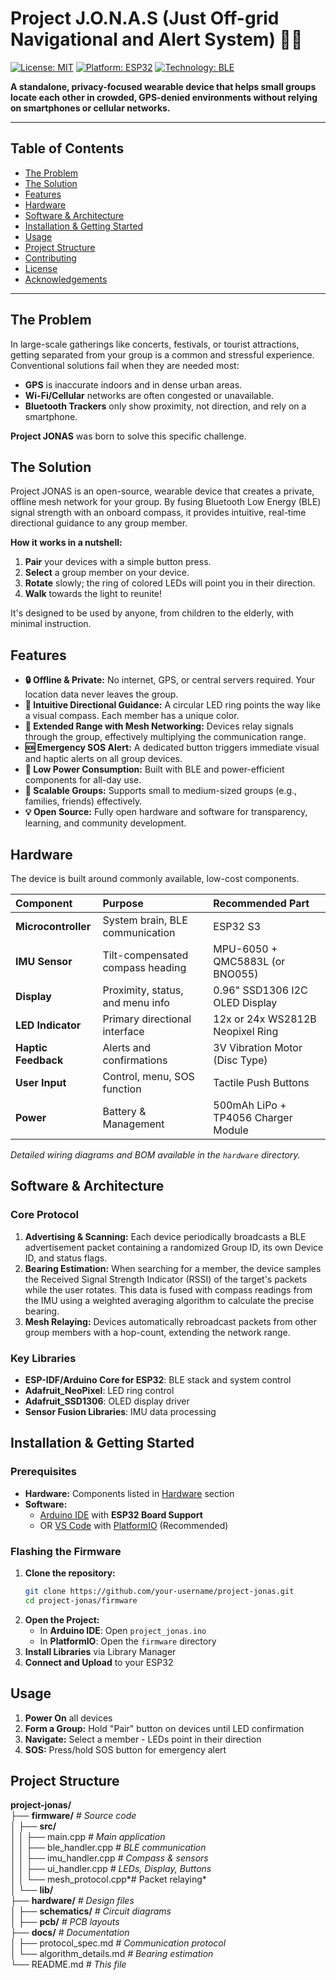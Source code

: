 # Project J.O.N.A.S (Just Off-grid Navigational and Alert System) 🧭✨

[![License: MIT](https://img.shields.io/badge/License-MIT-yellow.svg)](https://opensource.org/licenses/MIT)
[![Platform: ESP32](https://img.shields.io/badge/Platform-ESP32--IDF-green)](https://www.espressif.com/en/products/socs/esp32)
[![Technology: BLE](https://img.shields.io/badge/Technology-Bluetooth%20Low%20Energy-blue)](https://www.bluetooth.com/)

**A standalone, privacy-focused wearable device that helps small groups locate each other in crowded, GPS-denied environments without relying on smartphones or cellular networks.**

---

## Table of Contents

- [The Problem](#the-problem)
- [The Solution](#the-solution)
- [Features](#features)
- [Hardware](#hardware)
- [Software & Architecture](#software--architecture)
- [Installation & Getting Started](#installation--getting-started)
- [Usage](#usage)
- [Project Structure](#project-structure)
- [Contributing](#contributing)
- [License](#license)
- [Acknowledgements](#acknowledgements)

---

## The Problem

In large-scale gatherings like concerts, festivals, or tourist attractions, getting separated from your group is a common and stressful experience. Conventional solutions fail when they are needed most:
- **GPS** is inaccurate indoors and in dense urban areas.
- **Wi-Fi/Cellular** networks are often congested or unavailable.
- **Bluetooth Trackers** only show proximity, not direction, and rely on a smartphone.

**Project JONAS** was born to solve this specific challenge.

## The Solution

Project JONAS is an open-source, wearable device that creates a private, offline mesh network for your group. By fusing Bluetooth Low Energy (BLE) signal strength with an onboard compass, it provides intuitive, real-time directional guidance to any group member.

**How it works in a nutshell:**
1.  **Pair** your devices with a simple button press.
2.  **Select** a group member on your device.
3.  **Rotate** slowly; the ring of colored LEDs will point you in their direction.
4.  **Walk** towards the light to reunite!

It's designed to be used by anyone, from children to the elderly, with minimal instruction.

## Features

- **🔒 Offline & Private:** No internet, GPS, or central servers required. Your location data never leaves the group.
- **🧭 Intuitive Directional Guidance:** A circular LED ring points the way like a visual compass. Each member has a unique color.
- **📡 Extended Range with Mesh Networking:** Devices relay signals through the group, effectively multiplying the communication range.
- **🆘 Emergency SOS Alert:** A dedicated button triggers immediate visual and haptic alerts on all group devices.
- **🔋 Low Power Consumption:** Built with BLE and power-efficient components for all-day use.
- **👥 Scalable Groups:** Supports small to medium-sized groups (e.g., families, friends) effectively.
- **💡 Open Source:** Fully open hardware and software for transparency, learning, and community development.

## Hardware

The device is built around commonly available, low-cost components.

| Component | Purpose | Recommended Part |
| :--- | :--- | :--- |
| **Microcontroller** | System brain, BLE communication | ESP32 S3 |
| **IMU Sensor** | Tilt-compensated compass heading | MPU-6050 + QMC5883L (or BNO055) |
| **Display** | Proximity, status, and menu info | 0.96" SSD1306 I2C OLED Display |
| **LED Indicator** | Primary directional interface | 12x or 24x WS2812B Neopixel Ring |
| **Haptic Feedback** | Alerts and confirmations | 3V Vibration Motor (Disc Type) |
| **User Input** | Control, menu, SOS function | Tactile Push Buttons |
| **Power** | Battery & Management | 500mAh LiPo + TP4056 Charger Module |

*Detailed wiring diagrams and BOM available in the `hardware` directory.*

## Software & Architecture

### Core Protocol
1.  **Advertising & Scanning:** Each device periodically broadcasts a BLE advertisement packet containing a randomized Group ID, its own Device ID, and status flags.
2.  **Bearing Estimation:** When searching for a member, the device samples the Received Signal Strength Indicator (RSSI) of the target's packets while the user rotates. This data is fused with compass readings from the IMU using a weighted averaging algorithm to calculate the precise bearing.
3.  **Mesh Relaying:** Devices automatically rebroadcast packets from other group members with a hop-count, extending the network range.

### Key Libraries
- **ESP-IDF/Arduino Core for ESP32**: BLE stack and system control
- **Adafruit_NeoPixel**: LED ring control
- **Adafruit_SSD1306**: OLED display driver
- **Sensor Fusion Libraries**: IMU data processing

## Installation & Getting Started

### Prerequisites
- **Hardware:** Components listed in [Hardware](#hardware) section
- **Software:**
    - [Arduino IDE](https://www.arduino.cc/en/software) with **ESP32 Board Support**
    - OR [VS Code](https://code.visualstudio.com/) with [PlatformIO](https://platformio.org/) (Recommended)

### Flashing the Firmware
1.  **Clone the repository:**
    ```bash
    git clone https://github.com/your-username/project-jonas.git
    cd project-jonas/firmware
    ```
2.  **Open the Project:**
    - In **Arduino IDE**: Open `project_jonas.ino`
    - In **PlatformIO**: Open the `firmware` directory
3.  **Install Libraries** via Library Manager
4.  **Connect and Upload** to your ESP32

## Usage

1.  **Power On** all devices
2.  **Form a Group:** Hold "Pair" button on devices until LED confirmation
3.  **Navigate:** Select a member - LEDs point in their direction
4.  **SOS:** Press/hold SOS button for emergency alert

## Project Structure

**project-jonas/**  
├── **firmware/**                 *# Source code*  
│   ├── **src/**  
│   │   ├── main.cpp         *# Main application*  
│   │   ├── ble_handler.cpp  *# BLE communication*  
│   │   ├── imu_handler.cpp  *# Compass & sensors*  
│   │   ├── ui_handler.cpp   *# LEDs, Display, Buttons*  
│   │   └── mesh_protocol.cpp*# Packet relaying*  
│   └── **lib/**  
├── **hardware/**                *# Design files*  
│   ├── **schematics/**          *# Circuit diagrams*  
│   ├── **pcb/**                 *# PCB layouts*  
├── **docs/**                    *# Documentation*  
│   ├── protocol_spec.md     *# Communication protocol*  
│   └── algorithm_details.md *# Bearing estimation*  
└── README.md               *# This file*  

